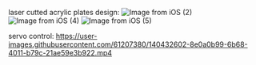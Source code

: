 laser cutted acrylic plates design:
![Image from iOS (2)](https://user-images.githubusercontent.com/61207380/140432950-a9db45e8-97e3-481e-88e5-5ca6c7240c72.jpg)
![Image from iOS (4)](https://user-images.githubusercontent.com/61207380/140432963-39331539-859f-4a37-aec5-33fd653fc264.jpg)
![Image from iOS (5)](https://user-images.githubusercontent.com/61207380/140432978-f49066b0-2993-471e-ae47-abcada7c3088.jpg)

servo control:
https://user-images.githubusercontent.com/61207380/140432602-8e0a0b99-6b68-4011-b79c-21ae59e3b922.mp4
